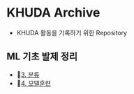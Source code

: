 # KHUDA Archive
- KHUDA 활동을 기록하기 위한 Repository

## ML 기초 발제 정리
- 📁[3. 분류](ML기초발제/3장분류/3장_분류.md)
- 📁[4. 모델훈련](ML기초발제/4장_모델훈련/4장_모델훈련.md)
